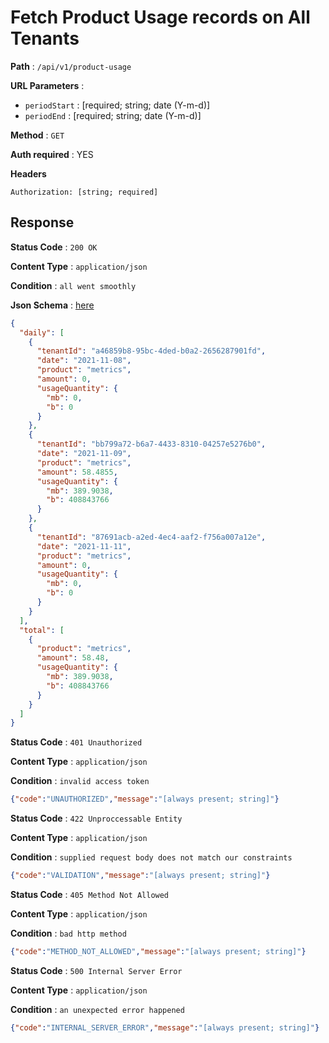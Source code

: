 #  Fetch Product Usage records on All Tenants
**Path** : `/api/v1/product-usage`

**URL Parameters** :

* `periodStart` : [required; string; date (Y-m-d)]
* `periodEnd` : [required; string; date (Y-m-d)]

**Method** : `GET`

**Auth required** : YES

**Headers**
```
Authorization: [string; required]
```

##  Response

**Status Code** : `200 OK`

**Content Type** : `application/json`

**Condition** : `all went smoothly`

**Json Schema** : [here](../json-schema/1.json)
```json
{
  "daily": [
    {
      "tenantId": "a46859b8-95bc-4ded-b0a2-2656287901fd",
      "date": "2021-11-08",
      "product": "metrics",
      "amount": 0,
      "usageQuantity": {
        "mb": 0,
        "b": 0
      }
    },
    {
      "tenantId": "bb799a72-b6a7-4433-8310-04257e5276b0",
      "date": "2021-11-09",
      "product": "metrics",
      "amount": 58.4855,
      "usageQuantity": {
        "mb": 389.9038,
        "b": 408843766
      }
    },
    {
      "tenantId": "87691acb-a2ed-4ec4-aaf2-f756a007a12e",
      "date": "2021-11-11",
      "product": "metrics",
      "amount": 0,
      "usageQuantity": {
        "mb": 0,
        "b": 0
      }
    }
  ],
  "total": [
    {
      "product": "metrics",
      "amount": 58.48,
      "usageQuantity": {
        "mb": 389.9038,
        "b": 408843766
      }
    }
  ]
}
```
**Status Code** : `401 Unauthorized`

**Content Type** : `application/json`

**Condition** : `invalid access token`
```json
{"code":"UNAUTHORIZED","message":"[always present; string]"}
```
**Status Code** : `422 Unproccessable Entity`

**Content Type** : `application/json`

**Condition** : `supplied request body does not match our constraints`
```json
{"code":"VALIDATION","message":"[always present; string]"}
```
**Status Code** : `405 Method Not Allowed`

**Content Type** : `application/json`

**Condition** : `bad http method`
```json
{"code":"METHOD_NOT_ALLOWED","message":"[always present; string]"}
```
**Status Code** : `500 Internal Server Error`

**Content Type** : `application/json`

**Condition** : `an unexpected error happened`
```json
{"code":"INTERNAL_SERVER_ERROR","message":"[always present; string]"}
```
